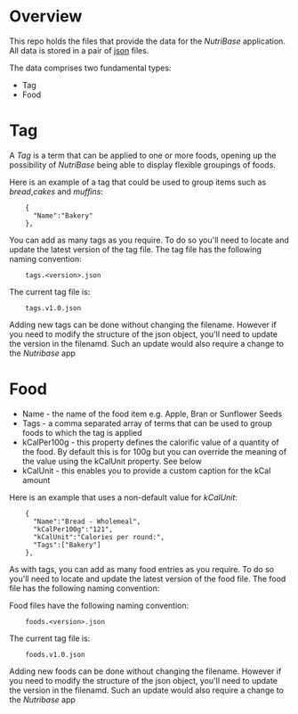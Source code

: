 # Overview
This repo holds the files that provide the data for the _NutriBase_ application.
All data is stored in a pair of [json](https://www.w3schools.com/js/js_json_syntax.asp) files. 

The data comprises two fundamental types:
* Tag
* Food
# Tag
A _Tag_ is a term that can be applied to one or more foods, opening  up the possibility of _NutriBase_ being able to display flexible groupings of foods.

Here is an example of a tag that could be used to group items such as _bread_,_cakes_ and _muffins_:
```
    {
      "Name":"Bakery"
    },

```
You can add as many tags as you require. To do so you'll need to locate and update the latest version of the tag file. The tag file has the following naming convention:
```
    tags.<version>.json
```
The current tag file is:
```
    tags.v1.0.json
```

Adding new tags can be done without changing the filename. However if you need to modify the structure of the json object, you'll need to  update the version in the filenamd. Such an update would also require a change to the _Nutribase_ app

# Food
* Name - the name of the food item e.g. Apple, Bran or Sunflower Seeds
* Tags - a comma separated array of terms that can be used to group foods to which the tag is applied 
* kCalPer100g - this property defines the calorific value of a quantity of the food. By default this is for 100g but you can override the meaning of the value using the kCalUnit property. See below
* kCalUnit - this enables you to provide a custom caption for the kCal amount

Here is an example that uses a non-default value for _kCalUnit_:
```
    {
      "Name":"Bread - Wholemeal",
      "kCalPer100g":"121",
	  "kCalUnit":"Calories per round:",
      "Tags":["Bakery"]
    },
```
As with tags, you can add as many food entries as you require. To do so you'll need to locate and update the latest version of the food file. The food file has the following naming convention:

Food files have the following naming convention:
```
    foods.<version>.json
```
The current tag file is:
```
    foods.v1.0.json
```

Adding new foods can be done without changing the filename. However if you need to modify the structure of the json object, you'll need to  update the version in the filenamd. Such an update would also require a change to the _Nutribase_ app

